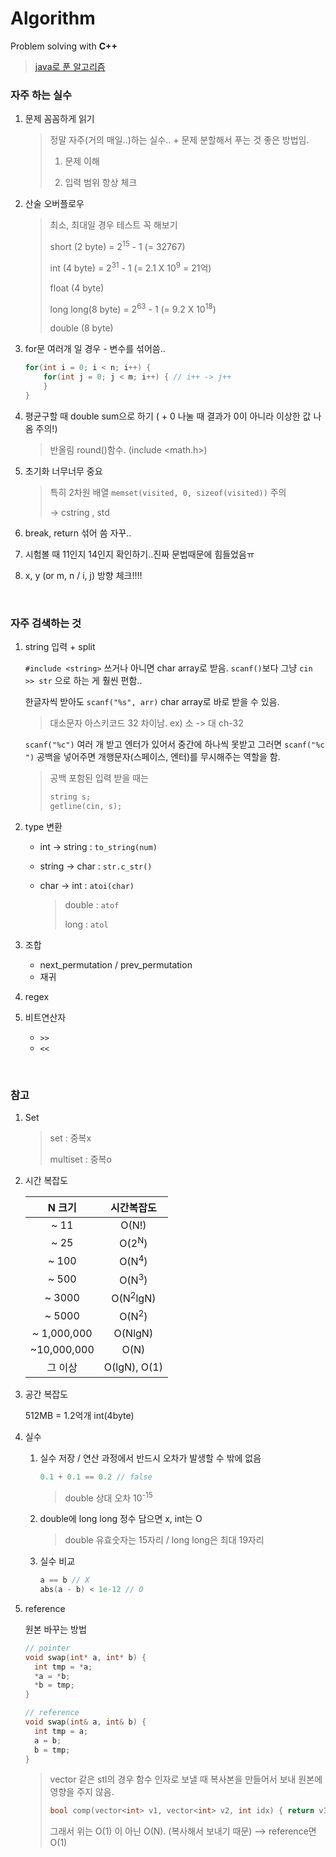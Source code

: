 # Algorithm

Problem solving with **C++**

> [java로 푼 알고리즘](https://github.com/Sunghee2/BOJ-Algorithm-Java)

### 자주 하는 실수

1. 문제 꼼꼼하게 읽기

   > 정말 자주(거의 매일..)하는 실수..  + 문제 분할해서 푸는 것 좋은 방법임.
   >
   > 1) 문제 이해
   >
   > 2) 입력 범위 항상 체크

2. 산술 오버플로우

   > 최소, 최대일 경우 테스트 꼭 해보기
   >
   > short (2 byte) = 2<sup>15</sup> - 1 (= 32767)
   >
   > int (4 byte) = 2<sup>31</sup> - 1 (= 2.1 X 10<sup>9</sup> = 21억)
   >
   > float (4 byte)
   >
   > long long(8 byte) = 2<sup>63</sup> - 1 (= 9.2 X 10<sup>18</sup>)
   >
   > double (8 byte)

3. for문 여러개 일 경우 - 변수를 섞어씀..

   ```java
   for(int i = 0; i < n; i++) {
       for(int j = 0; j < m; i++) { // i++ -> j++
       }
   }
   ```

4. 평균구할 때 double sum으로 하기 ( + 0 나눌 때 결과가 0이 아니라 이상한 값 나옴 주의!)

   > 반올림 round()함수. (include <math.h>)

5. 초기화 너무너무 중요

   > 특히 2차원 배열 `memset(visited, 0, sizeof(visited))` 주의
   >
   > -> cstring , std

6. break, return 섞어 씀 자꾸..
7. 시험볼 때 11인지 14인지 확인하기..진짜 문법때문에 힘들었음ㅠ
8. x, y (or m, n / i, j) 방향 체크!!!!

<br/>

### 자주 검색하는 것

1. string 입력  +  split

   `#include <string>` 쓰거나 아니면 char array로 받음. `scanf()`보다 그냥 `cin >> str` 으로 하는 게 훨씬 편함..

   한글자씩 받아도 `scanf("%s", arr)` char array로 바로 받을 수 있음.  

   > 대소문자 아스키코드 32 차이남. ex) 소 -> 대 ch-32

   `scanf("%c")` 여러 개 받고 엔터가 있어서 중간에 하나씩 못받고 그러면 `scanf("%c ")` 공백을 넣어주면 개행문자(스페이스, 엔터)를 무시해주는 역할을 함.

   > 공백 포함된 입력 받을 때는
   >
   > ```c++
   > string s;
   > getline(cin, s);
   > ```

2. type 변환

   - int -> string : `to_string(num)`

   - string -> char : `str.c_str()`

   - char -> int : `atoi(char)`

     > double :  `atof`
     >
     > long : `atol`

3. 조합

   - next_permutation / prev_permutation
   - 재귀

4. regex

5. 비트연산자

   - `>>`
   - `<<`

<br/>

### 참고

1. Set

   > set : 중복x
   >
   > multiset : 중복o
   
2. 시간 복잡도

   |   N 크기    |     시간복잡도      |
   | :---------: | :-----------------: |
   |    ~ 11     |        O(N!)        |
   |    ~ 25     |  O(2<sup>N</sup>)   |
   |    ~ 100    |  O(N<sup>4</sup>)   |
   |    ~ 500    |  O(N<sup>3</sup>)   |
   |   ~ 3000    | O(N<sup>2</sup>lgN) |
   |   ~ 5000    |  O(N<sup>2</sup>)   |
   | ~ 1,000,000 |       O(NlgN)       |
   | ~10,000,000 |        O(N)         |
   |   그 이상   |    O(lgN), O(1)     |

3. 공간 복잡도

   512MB = 1.2억개 int(4byte)

4. 실수

   1. 실수 저장 / 연산 과정에서 반드시 오차가 발생할 수 밖에 없음

      ```c++
      0.1 + 0.1 == 0.2 // false
      ```

      > double 상대 오차 10<sup>-15</sup>

   2. double에 long long 정수 담으면 x, int는 O

      > double 유효숫자는 15자리 / long long은 최대 19자리

   3. 실수 비교

      ```c++
      a == b // X
      abs(a - b) < 1e-12 // O
      ```

5. reference

   원본 바꾸는 방법

   ```c++
   // pointer
   void swap(int* a, int* b) {
     int tmp = *a;
     *a = *b;
     *b = tmp;
   }
   ```

   ```c++
   // reference
   void swap(int& a, int& b) {
     int tmp = a;
     a = b;
     b = tmp;
   }
   ```

   > vector 같은 stl의 경우 함수 인자로 보낼 때 복사본을 만들어서 보내 원본에 영향을 주지 않음.
   >
   > ```c++
   > bool comp(vector<int> v1, vector<int> v2, int idx) { return v1[idx] > v2[idx]; }
   > ```
   >
   > 그래서 위는 O(1) 이 아닌 O(N). (복사해서 보내기 때문) --> reference면 O(1)

